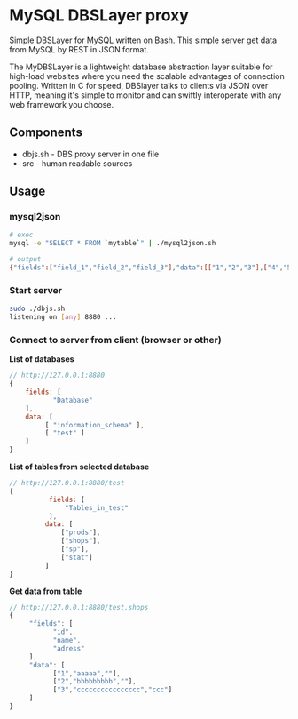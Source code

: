 # MySQL DBSLayer proxy

Simple DBSLayer for MySQL written on Bash.
This simple server get data from MySQL by REST in JSON format.

The MyDBSLayer is a lightweight database abstraction layer suitable for high-load websites where you need the scalable advantages of connection pooling. Written in C for speed, DBSlayer talks to clients via JSON over HTTP, meaning it's simple to monitor and can swiftly interoperate with any web framework you choose.


## Components

* dbjs.sh - DBS proxy server in one file
* src - human readable sources

## Usage

### mysql2json

```bash
# exec
mysql -e "SELECT * FROM `mytable`" | ./mysql2json.sh

# output
{"fields":["field_1","field_2","field_3"],"data":[["1","2","3"],["4","5","6"],["7","8","9"]]}
```


### Start server

```bash
sudo ./dbjs.sh
listening on [any] 8880 ...
```


### Connect to server from client (browser or other)

**List of databases**

```js
// http://127.0.0.1:8880 
{
    fields: [
           "Database"
    ],
    data: [
         [ "information_schema" ],
         [ "test" ]
    ]
}
```

**List of tables from selected database**

```js
// http://127.0.0.1:8880/test
{
          fields: [
              "Tables_in_test"
          ],
         data: [
             ["prods"],
             ["shops"],
             ["sp"],
             ["stat"]
         ]
}
```

**Get data from table**

```js
// http://127.0.0.1:8880/test.shops
{
     "fields": [
           "id",
           "name",
           "adress"
     ],
     "data": [
           ["1","aaaaa",""],
           ["2","bbbbbbbbb",""],
           ["3","cccccccccccccccc","ccc"]
     ]
}
```
